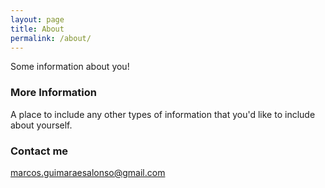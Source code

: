 ```yaml
---
layout: page
title: About
permalink: /about/
---
```


Some information about you!

### More Information

A place to include any other types of information that you'd like to include about yourself.

### Contact me

[marcos.guimaraesalonso@gmail.com](mailto:marcos.guimaraesalonso@gmail.com)
